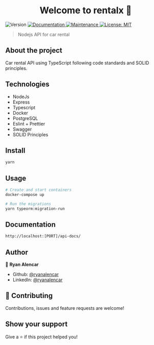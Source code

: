 <h1 align="center">Welcome to rentalx 👋</h1>
<p>
  <img alt="Version" src="https://img.shields.io/badge/version-1.0.0-blue.svg?cacheSeconds=2592000" />
  <a href="https://github.com/ryanalencar/rentalx#readme" target="_blank">
    <img alt="Documentation" src="https://img.shields.io/badge/documentation-yes-brightgreen.svg" />
  </a>
  <a href="https://github.com/ryanalencar/rentalx/graphs/commit-activity" target="_blank">
    <img alt="Maintenance" src="https://img.shields.io/badge/Maintained%3F-yes-green.svg" />
  </a>
  <a href="#" target="_blank">
    <img alt="License: MIT" src="https://img.shields.io/github/license/ryanalencar/rentalx" />
  </a>
</p>

> Nodejs API for car rental

## About the project

Car rental API using TypeScript following code standards and SOLID principles.

## Technologies

- NodeJs
- Express
- Typescript
- Docker
- PostgreSQL
- Eslint + Prettier
- Swagger
- SOLID Principles

## Install

```sh
yarn
```

## Usage

```sh
# Create and start containers
docker-compose up

# Run the migrations
yarn typeorm:migration-run
```

## Documentation

```sh
http://localhost:[PORT]/api-docs/
```

## Author

👤 **Ryan Alencar**

- Github: [@ryanalencar](https://github.com/ryanalencar)
- LinkedIn: [@ryanalencar](https://linkedin.com/in/ryanalencar)

## 🤝 Contributing

Contributions, issues and feature requests are welcome!

## Show your support

Give a ⭐️ if this project helped you!
